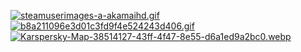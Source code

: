 
[![steamuserimages-a-akamaihd.gif](https://i.postimg.cc/4xPX87cy/steamuserimages-a-akamaihd.gif)](https://postimg.cc/87F8cCtg)
[![b8a211096e3d01c3fd9f4e524243d406.gif](https://i.postimg.cc/L5w1ggxx/b8a211096e3d01c3fd9f4e524243d406.gif)](https://postimg.cc/SYLswRF9)
[![Karspersky-Map-38514127-43ff-4f47-8e55-d6a1ed9a2bc0.webp](https://i.postimg.cc/bYxcCfxB/Karspersky-Map-38514127-43ff-4f47-8e55-d6a1ed9a2bc0.webp)](https://postimg.cc/xq1487Fv)







